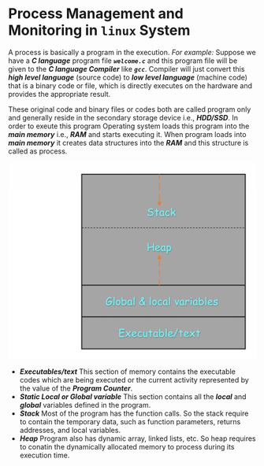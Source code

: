 # Process Management and Monitoring in `linux` System
A process is basically a program in the execution. _For example:_ Suppose we have a **_C language_** program file _**` welcome.c `**_ and this program file will be given to the **_C language Compiler_** like _**` gcc `**_. Compiler will just convert this **_high level language_** (source code) to **_low level language_** (machine code) that is a binary code or file, which is directly executes on the hardware and provides the appropriate result.

These original code and binary files or codes both are called program only and generally reside in the secondary storage device i.e., **_HDD/SSD_**. In order to exeute this program Operating system loads this program into the **_main memory_** i.e., **_RAM_** and starts executing it. When program loads into **_main memory_** it creates data structures into the **_RAM_** and this structure is called as process.

![Process Structure](../../images/process-mgmt/peocess-structure.png)

  - **_Executables/text_**
    This section of memory contains the executable codes which are being executed or the current activity represented by the value of the **_Program Counter_**.
  - **_Static Local or Global variable_**
    This section contains all the **_local_** and **_global_** variables defined in the program. 
  - **_Stack_**
    Most of the program has the function calls. So the stack require to contain the temporary data, such as function parameters, returns addresses, and local variables.
  - **_Heap_**
    Program also has dynamic array, linked lists, etc. So heap requires to conatin the dynamically allocated memory to process during its execution time. 
